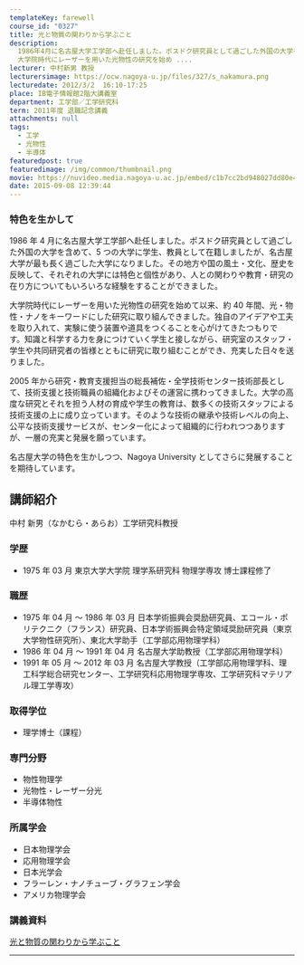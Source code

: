 ```yaml
---
templateKey: farewell
course_id: "0327"
title: 光と物質の関わりから学ぶこと
description:
  1986年4月に名古屋大学工学部へ赴任しました。ポスドク研究員として過ごした外国の大学を含めて、5つの大学に学生、教員として在籍しましたが、名古屋大学が最も長く過ごした大学になりました。その地方や国の風土・文化、歴史を反映して、それぞれの大学には特色と個性があり、人との関わりや教育・研究の在り方についてもいろいろな経験をすることができました。
  大学院時代にレーザーを用いた光物性の研究を始め ....
lecturer: 中村新男 教授
lecturersimage: https://ocw.nagoya-u.jp/files/327/s_nakamura.png
lecturedate: 2012/3/2  16:10-17:25
place: IB電子情報館2階大講義室
department: 工学部／工学研究科
term: 2011年度 退職記念講義
attachments: null
tags:
  - 工学
  - 光物性
  - 半導体
featuredpost: true
featuredimage: /img/common/thumbnail.png
movie: https://nuvideo.media.nagoya-u.ac.jp/embed/c1b7cc2bd948027dd80e41d413814946cf8cb72b
date: 2015-09-08 12:39:44
---
```


### 特色を生かして

1986 年 4 月に名古屋大学工学部へ赴任しました。ポスドク研究員として過ごした外国の大学を含めて、5 つの大学に学生、教員として在籍しましたが、名古屋大学が最も長く過ごした大学になりました。その地方や国の風土・文化、歴史を反映して、それぞれの大学には特色と個性があり、人との関わりや教育・研究の在り方についてもいろいろな経験をすることができました。

大学院時代にレーザーを用いた光物性の研究を始めて以来、約 40 年間、光・物性・ナノをキーワードにした研究に取り組んできました。独自のアイデアや工夫を取り入れて、実験に使う装置や道具をつくることを心がけてきたつもりで す。知識と科学する力を身につけていく学生と接しながら、研究室のスタッフ・学生や共同研究者の皆様とともに研究に取り組むことができ、充実した日々を送りました。

2005 年から研究・教育支援担当の総長補佐・全学技術センター技術部長として、技術支援と技術職員の組織化およびその運営に携わってきました。大学の高度な研究とそれを担う人材の育成や学生の教育は、数多くの技術スタッフによる技術支援の上に成り立っています。そのような技術の継承や技術レベルの向上、公平な技術支援サービスが、センター化によって組織的に行われつつありますが、一層の充実と発展を願っています。

名古屋大学の特色を生かしつつ、Nagoya University としてさらに発展することを期待しています。

## 講師紹介

中村 新男（なかむら・あらお）工学研究科教授

### 学歴

- 1975 年 03 月 東京大学大学院 理学系研究科 物理学専攻 博士課程修了

### 職歴

- 1975 年 04 月 〜 1986 年 03 月 日本学術振興会奨励研究員、エコール・ポリテクニク（フランス）研究員、日本学術振興会特定領域奨励研究員（東京大学物性研究所）、東北大学助手（工学部応用物理学科）
- 1986 年 04 月 〜 1991 年 04 月 名古屋大学助教授（工学部応用物理学科）
- 1991 年 05 月 〜 2012 年 03 月 名古屋大学教授（工学部応用物理学科、理工科学総合研究センター、工学研究科応用物理学専攻、工学研究科マテリアル理工学専攻）

### 取得学位

- 理学博士（課程）

### 専門分野

- 物性物理学
- 光物性・レーザー分光
- 半導体物性

### 所属学会

- 日本物理学会
- 応用物理学会
- 日本光学会
- フラーレン・ナノチューブ・グラフェン学会
- アメリカ物理学会

### 講義資料

[光と物質の関わりから学ぶこと](https://ocw.nagoya-u.jp/files/327/H23nakamura.pdf)

---
